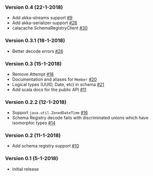 ### Version 0.4 (22-1-2018)

- Add akka-streams support [#9](https://github.com/vectos/formulation/issues/9)
- Add akka-serializer support [#28](https://github.com/vectos/formulation/issues/28)
- calacache SchemaRegistryClient [#30](https://github.com/vectos/formulation/issues/30)

### Version 0.3.1 (18-1-2018)

- Better decode errors [#26](https://github.com/vectos/formulation/pull/26)

### Version 0.3 (15-1-2018)

- Remove Attempt [#18](https://github.com/vectos/formulation/issues/18)
- Documentation and aliases for `Member` [#20](https://github.com/vectos/formulation/issues/20)
- Logical types (UUID, Date, etc) in schema [#21](https://github.com/vectos/formulation/issues/21)
- Add scala docs for the public API [#11](https://github.com/vectos/formulation/issues/11)

### Version 0.2.2 (12-1-2018)

- Support `java.util.ZonedDateTime` [#16](https://github.com/vectos/formulation/issues/16)
- Schema Registry decode fails with discriminated unions which have isomorphic types [#14](https://github.com/vectos/formulation/issues/14)

### Version 0.2 (11-1-2018)

- Add schema registry support [#10](https://github.com/vectos/formulation/issues/10)

### Version 0.1 (5-1-2018)

- Initial release